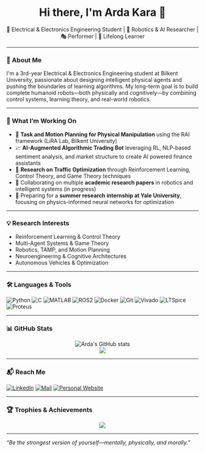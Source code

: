 <h1 align="center">Hi there, I'm Arda Kara 👋</h1>
<p align="center">
  🚀 Electrical & Electronics Engineering Student | 🤖 Robotics & AI Researcher | 🎭 Performer | 🧠 Lifelong Learner
</p>

---

### 🧩 About Me

I'm a 3rd-year Electrical & Electronics Engineering student at Bilkent University, passionate about designing intelligent physical agents and pushing the boundaries of learning algorithms. My long-term goal is to build complete humanoid robots—both physically and cognitively—by combining control systems, learning theory, and real-world robotics.

---

### 🔭 What I’m Working On
- 🤖 **Task and Motion Planning for Physical Manipulation** using the RAI framework (LiRA Lab, Bilkent University)
- 📈 **AI-Augmented Algorithmic Trading Bot** leveraging RL, NLP-based sentiment analysis, and market structure to create AI powered finance assistants
- 🧠 **Research on Traffic Optimization** through Reinforcement Learning, Control Theory, and Game Theory techniques
- 📄 Collaborating on multiple **academic research papers** in robotics and intelligent systems (in progress)
- 🧪 Preparing for a **summer research internship at Yale University**, focusing on physics-informed neural networks for optimization

---

### 💡 Research Interests
- Reinforcement Learning & Control Theory
- Multi-Agent Systems & Game Theory
- Robotics, TAMP, and Motion Planning
- Neuroengineering & Cognitive Architectures
- Autonomous Vehicles & Optimization

---

### 🛠️ Languages & Tools
![Python](https://img.shields.io/badge/Python-3776AB?style=flat&logo=python&logoColor=white)
![C](https://img.shields.io/badge/C-00599C?style=flat&logo=c&logoColor=white)
![MATLAB](https://img.shields.io/badge/MATLAB-orange?style=flat&logo=Mathworks)
![ROS2](https://img.shields.io/badge/ROS2-22314E?style=flat&logo=ros&logoColor=white)
![Docker](https://img.shields.io/badge/Docker-2496ED?style=flat&logo=docker&logoColor=white)
![Git](https://img.shields.io/badge/Git-F05032?style=flat&logo=git&logoColor=white)
![Vivado](https://img.shields.io/badge/Vivado-FFB900?style=flat)
![LTSpice](https://img.shields.io/badge/LTSpice-blue?style=flat)
![Proteus](https://img.shields.io/badge/Proteus-lightgrey?style=flat)

---

### 📊 GitHub Stats
<p align="center">
  <img src="https://github-readme-stats.vercel.app/api?username=ardakara&show_icons=true&theme=tokyonight" alt="Arda's GitHub stats" />
  <br>
  <img src="https://github-readme-streak-stats.herokuapp.com?user=ardakara&theme=tokyonight" />
</p>

---

### 📬 Reach Me
[![LinkedIn](https://img.shields.io/badge/LinkedIn-ArdaKara-blue?logo=linkedin)](https://linkedin.com/in/arda-kara)
[![Mail](https://img.shields.io/badge/Email-Click%20Here-red?logo=gmail)](mailto:ardakara1881@hotmail.com)
[![Personal Website](https://img.shields.io/badge/Portfolio-Coming%20Soon-yellowgreen)](https://arda-kara.github.io/)

---

### 🏆 Trophies & Achievements
<p align="center">
  <img src="https://github-profile-trophy.vercel.app/?username=ardakara&theme=darkhub&margin-w=15" />
</p>

---

_“Be the strongest version of yourself—mentally, physically, and morally.”_
